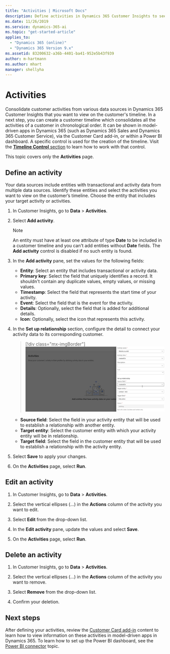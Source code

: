 ```yaml
---
title: "Activities | Microsoft Docs"
description: Define activities in Dynamics 365 Customer Insights to see them in a customer timeline. 
ms.date: 11/26/2019
ms.service: dynamics-365-ai
ms.topic: "get-started-article"
applies_to: 
  - "Dynamics 365 (online)"
  - "Dynamics 365 Version 9.x"
ms.assetid: 83200632-a36b-4401-ba41-952e5b43f939
author: m-hartmann
ms.author: mhart
manager: shellyha
---
```


# Activities

Consolidate customer activities from various data sources in Dynamics 365 Customer Insights that you want to view on the customer's timeline. In a next step, you can create a customer timeline which consolidates all the activities of a customer in chronological order. It can be shown in model-driven apps in Dynamics 365 (such as Dynamics 365 Sales and Dynamics 365 Customer Service), via the Customer Card add-in, or within a Power BI dashboard. A specific control is used for the creation of the timeline. Visit the [**Timeline Control** section](pm-customer-card-addin.md#timeline-control) to learn how to work with that control.

This topic covers only the **Activities** page.

## Define an activity

Your data sources include entities with transactional and activity data from multiple data sources. Identify these entities and select the activities you want to view on the customer’s timeline. Choose the entity that includes your target activity or activities.

1. In Customer Insights, go to **Data** > **Activities**.

2. Select **Add activity**.

   > [!NOTE]
   > An entity must have at least one attribute of type **Date** to be included in a customer timeline and you can't add entities without **Date** fields. The **Add activity** control is disabled if no such entity is found.

3. In the **Add activity** pane, set the values for the following fields:

   - **Entity**: Select an entity that includes transactional or activity data.
   - **Primary key**: Select the field that uniquely identifies a record. It shouldn't contain any duplicate values, empty values, or missing values.
   - **Timestamp**: Select the field that represents the start time of your activity.
   - **Event**: Select the field that is the event for the activity.
   - **Details**: Optionally, select the field that is added for additional details.
   - **Icon**: Optionally, select the icon that represents this activity.

3. In the **Set up relationship** section, configure the detail to connect your activity data to its corresponding customer.

   > [!div class="mx-imgBorder"]
   > ![Define the entity relationship](media/activities-entities-define.png "Define the entity relationship")

    - **Source field**: Select the field in your activity entity that will be used to establish a relationship with another entity.
    - **Target entity**: Select the customer entity with which your activity entity will be in relationship.
    - **Target field**: Select the field in the customer entity that will be used to establish a relationship with the activity entity.

4. Select **Save** to apply your changes.

5. On the **Activities** page, select **Run**.

## Edit an activity

1. In Customer Insights, go to **Data** > **Activities**.

2. Select the vertical ellipses (...) in the **Actions** column of the activity you want to edit.

3. Select **Edit** from the drop-down list.

4. In the **Edit activity** pane, update the values and select **Save**.

5. On the **Activities** page, select **Run**.

## Delete an activity

1. In Customer Insights, go to **Data** > **Activities**.

2. Select the vertical ellipses (...) in the **Actions** column of the activity you want to remove.

3. Select **Remove** from the drop-down list.

4. Confirm your deletion.

## Next steps

After defining your activities, review the [Customer Card add-in](pm-customer-card-addin.md) content to learn how to view information on these activities in model-driven apps in Dynamics 365. To learn how to set up the Power BI dashboard, see the [Power BI connector](pm-connectors.md) topic.
